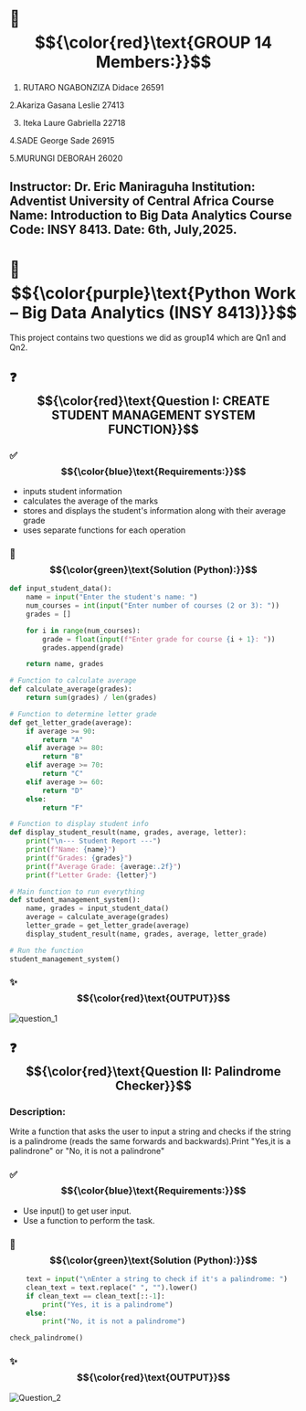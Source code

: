 # 👥 $${\color{red}\text{GROUP 14 Members:}}$$    

 1. RUTARO NGABONZIZA Didace 26591


 2.Akariza Gasana Leslie    27413  


 3. Iteka Laure Gabriella   22718


 4.SADE George Sade         26915


 5.MURUNGI DEBORAH           26020

## Instructor: Dr. Eric Maniraguha Institution: Adventist University of Central Africa Course Name: Introduction to Big Data Analytics Course Code: INSY 8413. Date: 6th, July,2025.

# 🧠 $${\color{purple}\text{Python Work – Big Data Analytics (INSY 8413)}}$$

This project contains two questions we did as group14 which are Qn1 and Qn2.

## ❓ $${\color{red}\text{Question I: CREATE STUDENT MANAGEMENT SYSTEM FUNCTION}}$$

### ✅ $${\color{blue}\text{Requirements:}}$$
* inputs student information
* calculates the average of the marks
* stores and displays the student's information along with their average grade
* uses separate functions for each operation

### 🧾 $${\color{green}\text{Solution (Python):}}$$
```python # Function to input student name and grades
def input_student_data():
    name = input("Enter the student's name: ")
    num_courses = int(input("Enter number of courses (2 or 3): "))
    grades = []

    for i in range(num_courses):
        grade = float(input(f"Enter grade for course {i + 1}: "))
        grades.append(grade)

    return name, grades

# Function to calculate average
def calculate_average(grades):
    return sum(grades) / len(grades)

# Function to determine letter grade
def get_letter_grade(average):
    if average >= 90:
        return "A"
    elif average >= 80:
        return "B"
    elif average >= 70:
        return "C"
    elif average >= 60:
        return "D"
    else:
        return "F"

# Function to display student info
def display_student_result(name, grades, average, letter):
    print("\n--- Student Report ---")
    print(f"Name: {name}")
    print(f"Grades: {grades}")
    print(f"Average Grade: {average:.2f}")
    print(f"Letter Grade: {letter}")

# Main function to run everything
def student_management_system():
    name, grades = input_student_data()
    average = calculate_average(grades)
    letter_grade = get_letter_grade(average)
    display_student_result(name, grades, average, letter_grade)

# Run the function
student_management_system()
```



### ✨ $${\color{red}\text{OUTPUT}}$$
![question_1](https://github.com/user-attachments/assets/fe9321e5-cd12-400b-8145-bcf42b107e9e)


## ❓ $${\color{red}\text{Question II: Palindrome Checker}}$$

### Description:
Write a function that asks the user to input a string and checks if the string is a palindrome (reads the same forwards and backwards).Print "Yes,it is a palindrone" or "No, it is not a palindrone"

### ✅ $${\color{blue}\text{Requirements:}}$$
* Use input() to get user input.
* Use a function to perform the task.
  
### 🧾 $${\color{green}\text{Solution (Python):}}$$
```python def check_palindrome():
    text = input("\nEnter a string to check if it's a palindrome: ")
    clean_text = text.replace(" ", "").lower()
    if clean_text == clean_text[::-1]:
        print("Yes, it is a palindrome")
    else:
        print("No, it is not a palindrome")

check_palindrome()
```
    

### ✨ $${\color{red}\text{OUTPUT}}$$
![Question_2](https://github.com/user-attachments/assets/c00b4358-2072-487b-a5ee-8aa2086c3d65)




